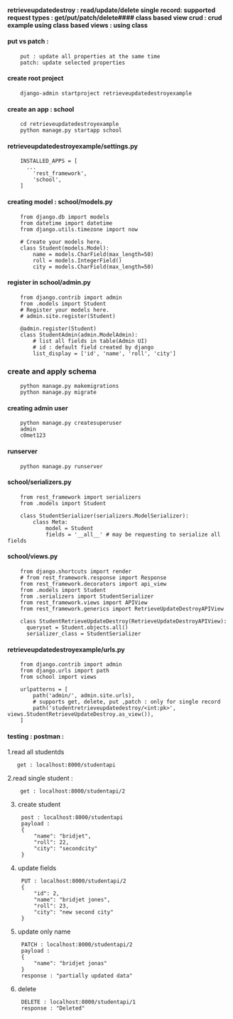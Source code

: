 #### retrieveupdatedestroy : read/update/delete single record: supported request types : get/put/patch/delete#### class based view crud : crud example using class based views : using class

#### put vs patch : 

        put : update all properties at the same time 
        patch: update selected properties 

#### create root project

        django-admin startproject retrieveupdatedestroyexample

#### create an app : school

        cd retrieveupdatedestroyexample
        python manage.py startapp school

#### retrieveupdatedestroyexample/settings.py

        INSTALLED_APPS = [
          ...
            'rest_framework',
            'school',
        ]


#### creating model : school/models.py


        from django.db import models
        from datetime import datetime
        from django.utils.timezone import now

        # Create your models here.
        class Student(models.Model):
            name = models.CharField(max_length=50)
            roll = models.IntegerField()
            city = models.CharField(max_length=50)




#### register in school/admin.py 

        from django.contrib import admin
        from .models import Student
        # Register your models here.
        # admin.site.register(Student)

        @admin.register(Student)
        class StudentAdmin(admin.ModelAdmin):
            # list all fields in table(Admin UI)
            # id : default field created by django
            list_display = ['id', 'name', 'roll', 'city']



### create and apply schema

        python manage.py makemigrations
        python manage.py migrate

#### creating admin user

        python manage.py createsuperuser
        admin 
        c0met123

#### runserver

        python manage.py runserver

#### school/serializers.py

        from rest_framework import serializers
        from .models import Student

        class StudentSerializer(serializers.ModelSerializer):
            class Meta:
                model = Student
                fields = '__all__' # may be requesting to serialize all fields



#### school/views.py

        from django.shortcuts import render
        # from rest_framework.response import Response
        from rest_framework.decorators import api_view
        from .models import Student
        from .serializers import StudentSerializer
        from rest_framework.views import APIView
        from rest_framework.generics import RetrieveUpdateDestroyAPIView

        class StudentRetrieveUpdateDestroy(RetrieveUpdateDestroyAPIView):
          queryset = Student.objects.all()
          serializer_class = StudentSerializer


#### retrieveupdatedestroyexample/urls.py

        from django.contrib import admin
        from django.urls import path
        from school import views

        urlpatterns = [
            path('admin/', admin.site.urls),
            # supports get, delete, put ,patch : only for single record
            path('studentretrieveupdatedestroy/<int:pk>', views.StudentRetrieveUpdateDestroy.as_view()),	
        ]




#### testing : postman : 

1.read all studentds
 
       get : localhost:8000/studentapi 

2.read single student : 

        get : localhost:8000/studentapi/2

3. create student 

        post : localhost:8000/studentapi
        payload : 
        {
            "name": "bridjet",
            "roll": 22,
            "city": "secondcity"
        }

4. update fields

        PUT : localhost:8000/studentapi/2
        {
            "id": 2,
            "name": "bridjet jones",
            "roll": 23,
            "city": "new second city"
        }

5. update only name 

        PATCH : localhost:8000/studentapi/2
        payload : 
        {
            "name": "bridjet jonas"
        }
        response : "partially updated data"


6. delete 

        DELETE : localhost:8000/studentapi/1
        response : "Deleted"
